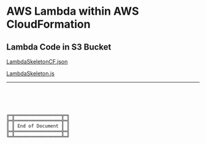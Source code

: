 # AWS Lambda within AWS CloudFormation

## Lambda Code in S3 Bucket

[LambdaSkeletonCF.json](LambdaSkeletonCF.json)



[LambdaSkeleton.js](LambdaSkeleton.js)


















***

<br><br><br>
```
╔═╦═════════════════╦═╗
╠═╬═════════════════╬═╣
║ ║ End of Document ║ ║
╠═╬═════════════════╬═╣
╚═╩═════════════════╩═╝
```
<br><br><br>


